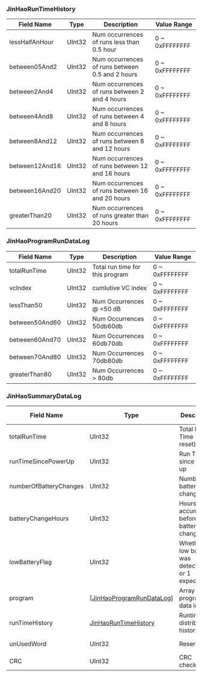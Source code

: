 ### JinHaoRunTimeHistory

| Field Name        | Type   | Description                                   | Value Range      |
|-------------------|--------|-----------------------------------------------|------------------|
| lessHalfAnHour    | UInt32 | Num occurrences of runs less than 0.5 hour                   | 0 ~ 0xFFFFFFFF   |
| between05And2     | UInt32 | Num occurrences of runs between 0.5 and 2 hours              | 0 ~ 0xFFFFFFFF   |
| between2And4      | UInt32 | Num occurrences of runs between 2 and 4 hours                | 0 ~ 0xFFFFFFFF   |
| between4And8      | UInt32 | Num occurrences of runs between 4 and 8 hours                | 0 ~ 0xFFFFFFFF   |
| between8And12     | UInt32 | Num occurrences of runs between 8 and 12 hours               | 0 ~ 0xFFFFFFFF   |
| between12And16    | UInt32 | Num occurrences of runs between 12 and 16 hours              | 0 ~ 0xFFFFFFFF   |
| between16And20    | UInt32 | Num occurrences of runs between 16 and 20 hours              | 0 ~ 0xFFFFFFFF   |
| greaterThan20     | UInt32 | Num occurrences of runs greater than 20 hours                | 0 ~ 0xFFFFFFFF   |

### JinHaoProgramRunDataLog

| Field Name       | Type   | Description                                   | Value Range      |
|------------------|--------|-----------------------------------------------|------------------|
| totalRunTime     | UInt32 | Total run time for this program               | 0 ~ 0xFFFFFFFF   |
| vcIndex          | UInt32 | cumlutive VC index  		                      | 0 ~ 0xFFFFFFFF   |
| lessThan50       | UInt32 | Num Occurrences @ <50 dB				              | 0 ~ 0xFFFFFFFF   |
| between50And60   | UInt32 | Num Occurrences 50db<X>60db					          | 0 ~ 0xFFFFFFFF   |
| between60And70   | UInt32 | Num Occurrences 60db<X>70db                   | 0 ~ 0xFFFFFFFF   |
| between70And80   | UInt32 | Num Occurrences 70db<X>80db                   | 0 ~ 0xFFFFFFFF   |
| greaterThan80    | UInt32 | Num Occurrences > 80db                        | 0 ~ 0xFFFFFFFF   |

### JinHaoSummaryDataLog

| Field Name            | Type                          | Description                                           | Value Range      |
|-----------------------|-------------------------------|-------------------------------------------------------|------------------|
| totalRunTime          | UInt32                        | Total Run Time (since reset)				                           | 0 ~ 0xFFFFFFFF   |
| runTimeSincePowerUp   | UInt32                        | Run Time since power up				                           | 0 ~ 0xFFFFFFFF   |
| numberOfBatteryChanges| UInt32                        | Number of battery changes                               | 0 ~ 0xFFFFFFFF   |
| batteryChangeHours    | UInt32                        | Hours accumulated before battery changes              | 0 ~ 0xFFFFFFFF   |
| lowBatteryFlag        | UInt32                        | Whether a low battery was detected (0 or 1 expected)  | 0 ~ 0xFFFFFFFF   |
| program               | [[JinHaoProgramRunDataLog](#jinhaoprogramrundatalog)]   | Array of 6 program run data logs                      | -                |
| runTimeHistory        | [JinHaoRunTimeHistory](#jinhaoruntimehistory)          | Runtime distribution history                          | -                |
| unUsedWord            | UInt32                        | Reserved                                              | 0 ~ 0xFFFFFFFF   |
| CRC                   | UInt32                        | CRC checksum                                          | 0 ~ 0xFFFFFFFF   |
